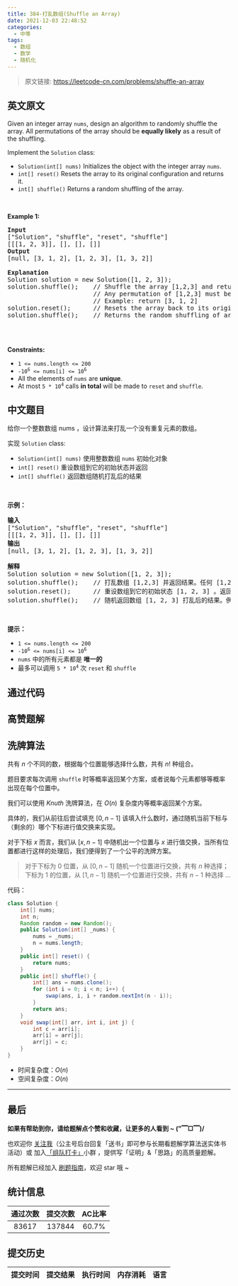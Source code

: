 ```yaml
---
title: 384-打乱数组(Shuffle an Array)
date: 2021-12-03 22:48:52
categories:
  - 中等
tags:
  - 数组
  - 数学
  - 随机化
---
```


> 原文链接: https://leetcode-cn.com/problems/shuffle-an-array


## 英文原文
<div><p>Given an integer array <code>nums</code>, design an algorithm to randomly shuffle the array. All permutations of the array should be <strong>equally likely</strong> as a result of the shuffling.</p>

<p>Implement the <code>Solution</code> class:</p>

<ul>
	<li><code>Solution(int[] nums)</code> Initializes the object with the integer array <code>nums</code>.</li>
	<li><code>int[] reset()</code> Resets the array to its original configuration and returns it.</li>
	<li><code>int[] shuffle()</code> Returns a random shuffling of the array.</li>
</ul>

<p>&nbsp;</p>
<p><strong>Example 1:</strong></p>

<pre>
<strong>Input</strong>
[&quot;Solution&quot;, &quot;shuffle&quot;, &quot;reset&quot;, &quot;shuffle&quot;]
[[[1, 2, 3]], [], [], []]
<strong>Output</strong>
[null, [3, 1, 2], [1, 2, 3], [1, 3, 2]]

<strong>Explanation</strong>
Solution solution = new Solution([1, 2, 3]);
solution.shuffle();    // Shuffle the array [1,2,3] and return its result.
                       // Any permutation of [1,2,3] must be equally likely to be returned.
                       // Example: return [3, 1, 2]
solution.reset();      // Resets the array back to its original configuration [1,2,3]. Return [1, 2, 3]
solution.shuffle();    // Returns the random shuffling of array [1,2,3]. Example: return [1, 3, 2]

</pre>

<p>&nbsp;</p>
<p><strong>Constraints:</strong></p>

<ul>
	<li><code>1 &lt;= nums.length &lt;= 200</code></li>
	<li><code>-10<sup>6</sup> &lt;= nums[i] &lt;= 10<sup>6</sup></code></li>
	<li>All the elements of <code>nums</code> are <strong>unique</strong>.</li>
	<li>At most <code>5 * 10<sup>4</sup></code> calls <strong>in total</strong> will be made to <code>reset</code> and <code>shuffle</code>.</li>
</ul>
</div>

## 中文题目
<div><p>给你一个整数数组 nums ，设计算法来打乱一个没有重复元素的数组。</p>

<p>实现 <code>Solution</code> class:</p>

<ul>
	<li><code>Solution(int[] nums)</code> 使用整数数组 <code>nums</code> 初始化对象</li>
	<li><code>int[] reset()</code> 重设数组到它的初始状态并返回</li>
	<li><code>int[] shuffle()</code> 返回数组随机打乱后的结果</li>
</ul>

<p> </p>

<p><strong>示例：</strong></p>

<pre>
<strong>输入</strong>
["Solution", "shuffle", "reset", "shuffle"]
[[[1, 2, 3]], [], [], []]
<strong>输出</strong>
[null, [3, 1, 2], [1, 2, 3], [1, 3, 2]]

<strong>解释</strong>
Solution solution = new Solution([1, 2, 3]);
solution.shuffle();    // 打乱数组 [1,2,3] 并返回结果。任何 [1,2,3]的排列返回的概率应该相同。例如，返回 [3, 1, 2]
solution.reset();      // 重设数组到它的初始状态 [1, 2, 3] 。返回 [1, 2, 3]
solution.shuffle();    // 随机返回数组 [1, 2, 3] 打乱后的结果。例如，返回 [1, 3, 2]
</pre>

<p> </p>

<p><strong>提示：</strong></p>

<ul>
	<li><code>1 <= nums.length <= 200</code></li>
	<li><code>-10<sup>6</sup> <= nums[i] <= 10<sup>6</sup></code></li>
	<li><code>nums</code> 中的所有元素都是 <strong>唯一的</strong></li>
	<li>最多可以调用 <code>5 * 10<sup>4</sup></code> 次 <code>reset</code> 和 <code>shuffle</code></li>
</ul>
</div>

## 通过代码
<RecoDemo>
</RecoDemo>


## 高赞题解
## 洗牌算法

共有 $n$ 个不同的数，根据每个位置能够选择什么数，共有 $n!$ 种组合。

题目要求每次调用 `shuffle` 时等概率返回某个方案，或者说每个元素都够等概率出现在每个位置中。

我们可以使用 $Knuth$ 洗牌算法，在 $O(n)$ 复杂度内等概率返回某个方案。

具体的，我们从前往后尝试填充 $[0, n - 1]$ 该填入什么数时，通过随机当前下标与（剩余的）哪个下标进行值交换来实现。

对于下标 $x$ 而言，我们从 $[x, n - 1]$ 中随机出一个位置与 $x$ 进行值交换，当所有位置都进行这样的处理后，我们便得到了一个公平的洗牌方案。

> 对于下标为 $0$ 位置，从 $[0, n - 1]$ 随机一个位置进行交换，共有 $n$ 种选择；下标为 $1$ 的位置，从 $[1, n - 1]$ 随机一个位置进行交换，共有 $n - 1$ 种选择 ...

代码：
```Java []
class Solution {
    int[] nums;
    int n;
    Random random = new Random();
    public Solution(int[] _nums) {
        nums = _nums;
        n = nums.length;
    }
    public int[] reset() {
        return nums;
    }
    public int[] shuffle() {
        int[] ans = nums.clone();
        for (int i = 0; i < n; i++) {
            swap(ans, i, i + random.nextInt(n - i));
        }
        return ans;
    }
    void swap(int[] arr, int i, int j) {
        int c = arr[i];
        arr[i] = arr[j];
        arr[j] = c;
    }
}
```
* 时间复杂度：$O(n)$
* 空间复杂度：$O(n)$

---

## 最后

**如果有帮助到你，请给题解点个赞和收藏，让更多的人看到 ~ ("▔□▔)/**

也欢迎你 [关注我](https://oscimg.oschina.net/oscnet/up-19688dc1af05cf8bdea43b2a863038ab9e5.png)（公主号后台回复「送书」即可参与长期看题解学算法送实体书活动）或 加入[「组队打卡」](https://leetcode-cn.com/u/ac_oier/)小群 ，提供写「证明」&「思路」的高质量题解。

所有题解已经加入 [刷题指南](https://github.com/SharingSource/LogicStack-LeetCode/wiki)，欢迎 star 哦 ~ 

## 统计信息
| 通过次数 | 提交次数 | AC比率 |
| :------: | :------: | :------: |
|    83617    |    137844    |   60.7%   |

## 提交历史
| 提交时间 | 提交结果 | 执行时间 |  内存消耗  | 语言 |
| :------: | :------: | :------: | :--------: | :--------: |
